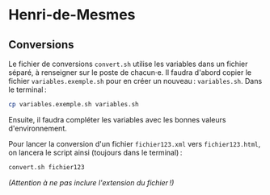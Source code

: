 # Henri-de-Mesmes

## Conversions

Le fichier de conversions `convert.sh` utilise les variables dans un fichier séparé, à renseigner sur le poste de chacun·e.
Il faudra d'abord copier le fichier `variables.exemple.sh` pour en créer un nouveau : `variables.sh`. Dans le terminal :

```bash
cp variables.exemple.sh variables.sh
```

Ensuite, il faudra compléter les variables avec les bonnes valeurs d'environnement.

Pour lancer la conversion d'un fichier `fichier123.xml` vers `fichier123.html`, on lancera le script ainsi (toujours dans le terminal) :

```bash
convert.sh fichier123
```

_(Attention à ne pas inclure l'extension du fichier !)_

